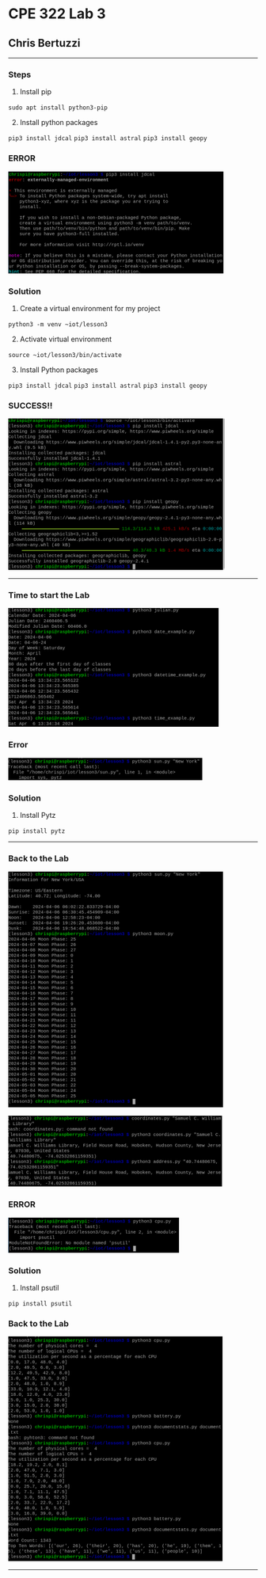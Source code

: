 # CPE 322 Lab 3

## Chris Bertuzzi

---

### Steps

1. Install pip

`sudo apt install python3-pip`

2. Install python packages

`pip3 install jdcal`
`pip3 install astral`
`pip3 install geopy`

### ERROR

![image](Images/Lab3/jdcal_error.png)

### Solution

1. Create a virtual environment for my project

`python3 -m venv ~iot/lesson3`

2. Activate virtual environment

`source ~iot/lesson3/bin/activate`

3. Install Python packages

`pip3 install jdcal`
`pip3 install astral`
`pip3 install geopy`

### SUCCESS!!

![image](Images/Lab3/success.png)

---

### Time to start the Lab

![image](Images/Lab3/time_ex.png)

### Error

![image](Images/Lab3/pytz_error.png)

### Solution

1. Install Pytz

`pip install pytz`

---

### Back to the Lab

![image](Images/Lab3/moon.png)

![image](Images/Lab3/library.png)

### ERROR

![image](Images/Lab3/psutil_error.png)

### Solution

1. Install psutil

`pip install psutil`

### Back to the Lab

![image](Images/Lab3/cpu.png)

---
